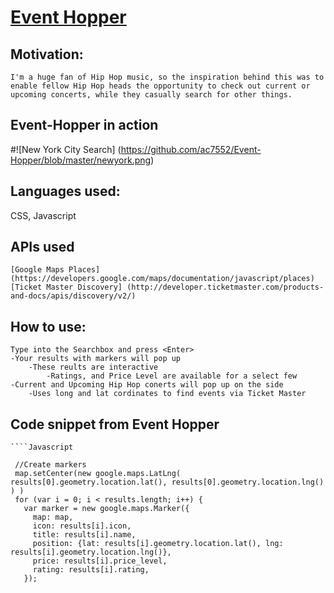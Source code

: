 # [Event Hopper](https://ac7552.github.io/Event-Hopper/)


## Motivation: 
    I'm a huge fan of Hip Hop music, so the inspiration behind this was to enable fellow Hip Hop heads the opportunity to check out current or upcoming concerts, while they casually search for other things.  

## Event-Hopper in action
#![New York City Search] (https://github.com/ac7552/Event-Hopper/blob/master/newyork.png)

## Languages used: 
   CSS, Javascript
   
## APIs used 
	[Google Maps Places] (https://developers.google.com/maps/documentation/javascript/places) 
	[Ticket Master Discovery] (http://developer.ticketmaster.com/products-and-docs/apis/discovery/v2/)

## How to use: 
	Type into the Searchbox and press <Enter> 
	-Your results with markers will pop up
		-These reults are interactive
			-Ratings, and Price Level are available for a select few
	-Current and Upcoming Hip Hop conerts will pop up on the side 
		-Uses long and lat cordinates to find events via Ticket Master
## Code snippet from Event Hopper

	````Javascript 

     //Create markers
     map.setCenter(new google.maps.LatLng( results[0].geometry.location.lat(), results[0].geometry.location.lng() ) )
     for (var i = 0; i < results.length; i++) {
       var marker = new google.maps.Marker({
         map: map,
         icon: results[i].icon,
         title: results[i].name,
         position: {lat: results[i].geometry.location.lat(), lng: results[i].geometry.location.lng()},
         price: results[i].price_level,
         rating: results[i].rating,
       });

```
